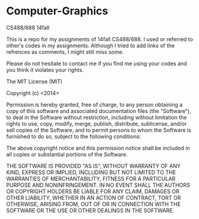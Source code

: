 Computer-Graphics
=================
CS488/688 14fall

This is a repo for my assignments of 14fall CS488/688. I used or referred to other's codes in my assignments. 
Although I tried to add links of the refrences as comments, I might still miss some. 

Please do not hesitate to contact me if you find me using your codes and you think it violates your rights.




The MIT License (MIT)

Copyright (c) <2014> <Haiyu Zhen>

Permission is hereby granted, free of charge, to any person obtaining a copy
of this software and associated documentation files (the "Software"), to deal
in the Software without restriction, including without limitation the rights
to use, copy, modify, merge, publish, distribute, sublicense, and/or sell
copies of the Software, and to permit persons to whom the Software is
furnished to do so, subject to the following conditions:

The above copyright notice and this permission notice shall be included in
all copies or substantial portions of the Software.

THE SOFTWARE IS PROVIDED "AS IS", WITHOUT WARRANTY OF ANY KIND, EXPRESS OR
IMPLIED, INCLUDING BUT NOT LIMITED TO THE WARRANTIES OF MERCHANTABILITY,
FITNESS FOR A PARTICULAR PURPOSE AND NONINFRINGEMENT. IN NO EVENT SHALL THE
AUTHORS OR COPYRIGHT HOLDERS BE LIABLE FOR ANY CLAIM, DAMAGES OR OTHER
LIABILITY, WHETHER IN AN ACTION OF CONTRACT, TORT OR OTHERWISE, ARISING FROM,
OUT OF OR IN CONNECTION WITH THE SOFTWARE OR THE USE OR OTHER DEALINGS IN
THE SOFTWARE.
